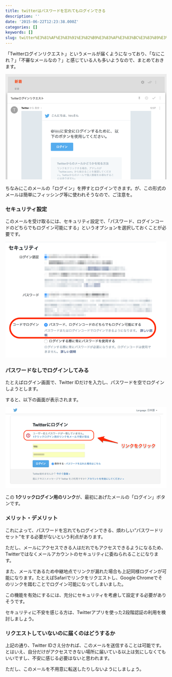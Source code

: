```yaml
---
title: twitterはパスワードを忘れてもログインできる
description: ''
date: '2015-06-22T12:23:38.000Z'
categories: []
keywords: []
slug: twitter%E3%81%AF%E3%83%91%E3%82%B9%E3%83%AF%E3%83%BC%E3%83%89%E3%82%92%E5%BF%98%E3%82%8C%E3%81%A6%E3%82%82%E3%83%AD%E3%82%B0%E3%82%A4%E3%83%B3%E3%8...
---
```

「Twitterログインリクエスト」というメールが届くようになっており、「なにこれ？」「不審なメールなの？」と感じている人も多いようなので、まとめておきます。

![](1__g6pmJORBQgXvzOF__XR8mnw.png)

ちなみにこのメールの「ログイン」を押すとログインできます。が、この形式のメールは簡単にフィッシング等に使われそうなので、ご注意を。

### セキュリティ設定

このメールを受け取るには、セキュリティ設定で、「パスワード、ログインコードのどちらでもログイン可能にする」というオプションを選択しておくことが必要です。

![](1__Atu804c4lbyisX7jtxAoKA.png)

### パスワードなしでログインしてみる

たとえばログイン画面で、Twitter IDだけを入力し、パスワードを空でログインしようとします。

すると、以下の画面が表示されます。

![](1__bJ3A8yk5PjFuYxvH5PtwXg.png)

この **1クリックログイン用のリンク**が、最初にあげたメールの「ログイン」ボタンです。

### メリット・デメリット

これによって、パスワードを忘れてもログインできる、煩わしい”パスワードリセット”をする必要がないという利点があります。

ただし、メールにアクセスできる人はだれでもアクセスできるようになるため、Twitterではなくメールアカウントのセキュリティに委ねられることになります。

また、メールであるため中継地点でリンクが漏れた場合も上記同様ログインが可能になります。たとえばSafariでリンクをリクエストし、Google Chromeでそのリンクを踏むことでログイン可能になってしまいました。

この機能を有効にするには、充分にセキュリティを考慮して設定する必要がありそうです。

セキュリティに不安を感じる方は、Twitterアプリを使った2段階認証の利用を検討しましょう。

### リクエストしていないのに届くのはどうするか

上記の通り、Twitter IDさえ分かれば、このメールを送信することは可能です。とはいえ、自分だけがアクセスできない場所に届いている以上は気にしなくてもいいですし、不安に感じる必要はないと思われます。

ただし、このメールを不用意に転送したりしないようにしましょう。